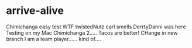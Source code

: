 # arrive-alive
Chimichanga
easy
test
WTF
twistedNutz
carl smells
DerrtyDanni was here
Testing on my Mac
Chimichanga 2..... Tacos are better!
CHange in new branch
I am a team player...... kind of....
